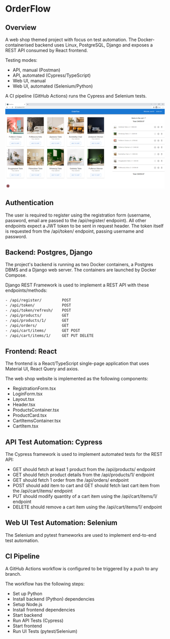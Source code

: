 # OrderFlow

## Overview

A web shop themed project with focus on test automation. The Docker-containerised backend uses Linux, PostgreSQL, Django and exposes a REST API consumed by React frontend.

Testing modes:

- API, manual (Postman)
- API, automated (Cypress/TypeScript)
- Web UI, manual
- Web UI, automated (Selenium/Python)

A CI pipeline (GitHub Actions) runs the Cypress and Selenium tests.

![Main Page](./screenshots/of_main_screen.png)

## Authentication

The user is required to register using the registration form (username, password, email are passed to the /api/register/ endpoint). All other endpoints expect a JWT token to be sent in request header. The token itself is requested from the /api/token/ endpoint, passing username and password.

## Backend: Postgres, Django

The project's backend is running as two Docker containers, a Postgres DBMS and a Django web server. The containers are launched by Docker Compose.

Django REST Framework is used to implement a REST API with these endpoints/methods:

```
- /api/register/         POST
- /api/token/            POST
- /api/token/refresh/    POST
- /api/products/         GET
- /api/products/1/       GET
- /api/orders/           GET
- /api/cart/items/       GET POST
- /api/cart/items/1/     GET PUT DELETE
```

## Frontend: React

The frontend is a React/TypeScript single-page application that uses Material UI, React Query and axios.

The web shop website is implemented as the following components:

- RegistrationForm.tsx
- LoginForm.tsx
- Layout.tsx
- Header.tsx
- ProductsContainer.tsx
- ProductCard.tsx
- CartItemsContainer.tsx
- CartItem.tsx

## API Test Automation: Cypress

The Cypress framework is used to implement automated tests for the REST API:

- GET should fetch at least 1 product from the /api/products/ endpoint
- GET should fetch product details from the /api/products/1/ endpoint
- GET should fetch 1 order from the /api/orders/ endpoint
- POST should add item to cart and GET should fetch last cart item from the /api/cart/items/ endpoint
- PUT should modify quantity of a cart item using the /api/cart/items/1/ endpoint
- DELETE should remove a cart item using the /api/cart/items/1/ endpoint

## Web UI Test Automation: Selenium

The Selenium and pytest frameworks are used to implement end-to-end test automation.

## CI Pipeline

A GitHub Actions workflow is configured to be triggered by a push to any branch.

The workflow has the following steps:

- Set up Python
- Install backend (Python) dependencies
- Setup Node.js
- Install frontend dependencies
- Start backend
- Run API Tests (Cypress)
- Start frontend
- Run UI Tests (pytest/Selenium)
